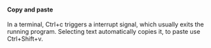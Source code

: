 #### Copy and paste

In a terminal, Ctrl+c triggers a interrupt signal, which usually exits the
running program. Selecting text automatically copies it, to paste use
Ctrl+Shift+v.
